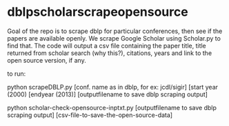 dblpscholarscrapeopensource
===========================
Goal of the repo is to scrape dblp for particular conferences, then see if the papers are available openly. We scrape Google Scholar using Scholar.py to find that. The code will output a  csv file containing the paper title, title returned from scholar search (why this?), citations, years and link to the open source version, if any. 

to run:

python scrapeDBLP.py [conf. name as in dblp, for ex: jcdl/sigir] [start year (2000) [endyear (2013)] [outputfilename to save dblp scraping output]

python scholar-check-opensource-inptxt.py [outputfilename to save dblp scraping output] [csv-file-to-save-the-open-source-data]
